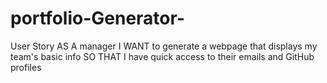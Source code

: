 # portfolio-Generator-
User Story
AS A manager
I WANT to generate a webpage that displays my team's basic info
SO THAT I have quick access to their emails and GitHub profiles
